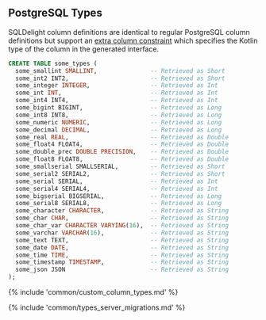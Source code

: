 ## PostgreSQL Types

SQLDelight column definitions are identical to regular PostgreSQL column definitions but support an
[extra column constraint](#custom-column-types) which specifies the Kotlin type of the column in the
generated interface.

```sql
CREATE TABLE some_types (
  some_smallint SMALLINT,               -- Retrieved as Short
  some_int2 INT2,                       -- Retrieved as Short
  some_integer INTEGER,                 -- Retrieved as Int
  some_int INT,                         -- Retrieved as Int
  some_int4 INT4,                       -- Retrieved as Int
  some_bigint BIGINT,                   -- Retrieved as Long
  some_int8 INT8,                       -- Retrieved as Long
  some_numeric NUMERIC,                 -- Retrieved as Long
  some_decimal DECIMAL,                 -- Retrieved as Long
  some_real REAL,                       -- Retrieved as Double
  some_float4 FLOAT4,                   -- Retrieved as Double
  some_double_prec DOUBLE PRECISION,    -- Retrieved as Double
  some_float8 FLOAT8,                   -- Retrieved as Double
  some_smallserial SMALLSERIAL,         -- Retrieved as Short
  some_serial2 SERIAL2,                 -- Retrieved as Short
  some_serial SERIAL,                   -- Retrieved as Int
  some_serial4 SERIAL4,                 -- Retrieved as Int
  some_bigserial BIGSERIAL,             -- Retrieved as Long
  some_serial8 SERIAL8,                 -- Retrieved as Long
  some_character CHARACTER,             -- Retrieved as String
  some_char CHAR,                       -- Retrieved as String
  some_char_var CHARACTER VARYING(16),  -- Retrieved as String
  some_varchar VARCHAR(16),             -- Retrieved as String
  some_text TEXT,                       -- Retrieved as String
  some_date DATE,                       -- Retrieved as String
  some_time TIME,                       -- Retrieved as String
  some_timestamp TIMESTAMP,             -- Retrieved as String
  some_json JSON                        -- Retrieved as String
);
```

{% include 'common/custom_column_types.md' %}

{% include 'common/types_server_migrations.md' %}